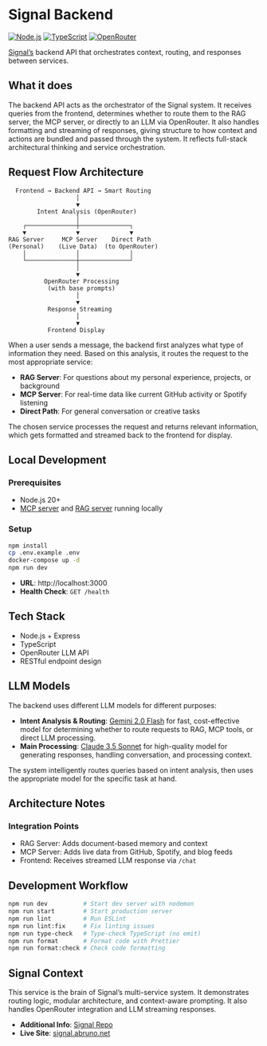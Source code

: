 # Signal Backend

[![Node.js](https://img.shields.io/badge/Node.js-20+-green.svg)](https://nodejs.org/)
[![TypeScript](https://img.shields.io/badge/TypeScript-5.0+-blue.svg)](https://www.typescriptlang.org/)
[![OpenRouter](https://img.shields.io/badge/OpenRouter-LLM%20API-orange.svg)](https://openrouter.ai/)

[Signal’s](https://github.com/anthonybruno/signal) backend API that orchestrates context, routing,
and responses between services.

## What it does

The backend API acts as the orchestrator of the Signal system. It receives queries from the
frontend, determines whether to route them to the RAG server, the MCP server, or directly to an LLM
via OpenRouter. It also handles formatting and streaming of responses, giving structure to how
context and actions are bundled and passed through the system. It reflects full-stack architectural
thinking and service orchestration.

## Request Flow Architecture

```
  Frontend → Backend API → Smart Routing
                   │
                   ▼
        Intent Analysis (OpenRouter)
                   │
    ┌──────────────┼──────────────┐
    ▼              ▼              ▼
RAG Server     MCP Server    Direct Path
(Personal)    (Live Data)  (to OpenRouter)
    │              │              │
    └──────────────┼──────────────┘
                   │
                   ▼
          OpenRouter Processing
           (with base prompts)
                   │
                   ▼
           Response Streaming
                   │
                   ▼
           Frontend Display
```

When a user sends a message, the backend first analyzes what type of information they need. Based on
this analysis, it routes the request to the most appropriate service:

- **RAG Server**: For questions about my personal experience, projects, or background
- **MCP Server**: For real-time data like current GitHub activity or Spotify listening
- **Direct Path**: For general conversation or creative tasks

The chosen service processes the request and returns relevant information, which gets formatted and
streamed back to the frontend for display.

## Local Development

### Prerequisites

- Node.js 20+
- [MCP server](https://github.com/anthonybruno/signal-mcp) and
  [RAG server](https://github.com/anthonybruno/signal-rag) running locally

### Setup

```bash
npm install
cp .env.example .env
docker-compose up -d
npm run dev
```

- **URL**: http://localhost:3000
- **Health Check**: `GET /health`

## Tech Stack

- Node.js + Express
- TypeScript
- OpenRouter LLM API
- RESTful endpoint design

## LLM Models

The backend uses different LLM models for different purposes:

- **Intent Analysis & Routing**:
  [Gemini 2.0 Flash](https://openrouter.ai/google/gemini-2.0-flash-001) for fast, cost-effective
  model for determining whether to route requests to RAG, MCP tools, or direct LLM processing.
- **Main Processing**: [Claude 3.5 Sonnet](https://openrouter.ai/anthropic/claude-3.5-sonnet) for
  high-quality model for generating responses, handling conversation, and processing context.

The system intelligently routes queries based on intent analysis, then uses the appropriate model
for the specific task at hand.

## Architecture Notes

### Integration Points

- RAG Server: Adds document-based memory and context
- MCP Server: Adds live data from GitHub, Spotify, and blog feeds
- Frontend: Receives streamed LLM response via `/chat`

## Development Workflow

```bash
npm run dev          # Start dev server with nodemon
npm run start        # Start production server
npm run lint         # Run ESLint
npm run lint:fix     # Fix linting issues
npm run type-check   # Type-check TypeScript (no emit)
npm run format       # Format code with Prettier
npm run format:check # Check code formatting
```

## Signal Context

This service is the brain of Signal’s multi-service system. It demonstrates routing logic, modular
architecture, and context-aware prompting. It also handles OpenRouter integration and LLM streaming
responses.

- **Additional Info**: [Signal Repo](https://github.com/anthonybruno/signal)
- **Live Site**: [signal.abruno.net](https://signal.abruno.net)
